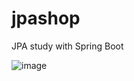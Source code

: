 # jpashop
JPA study with Spring Boot

![image](https://user-images.githubusercontent.com/76774733/179806126-a5e517ed-8d99-4a2e-ac11-cf2dd8206c3f.png)
